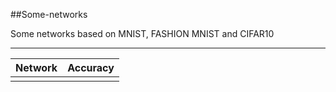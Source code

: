 ##Some-networks

Some networks based on MNIST, FASHION MNIST and CIFAR10

---

| Network | Accuracy |
|---------|----------|
|||